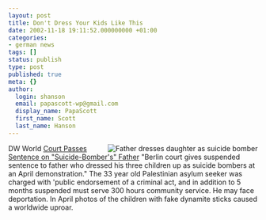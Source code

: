 ```yaml
---
layout: post
title: Don't Dress Your Kids Like This
date: 2002-11-18 19:11:52.000000000 +01:00
categories:
- german news
tags: []
status: publish
type: post
published: true
meta: {}
author:
  login: shanson
  email: papascott-wp@gmail.com
  display_name: PapaScott
  first_name: Scott
  last_name: Hanson
---
```

<p><a href="http://dw-world.de/english/0,3367,1430_A_677867_1_A,00.html"><img src="https://www.papascott.de/images/demogirl.jpg" border="0" alt="Father dresses daughter as suicide bomber" align="right" /></a> DW World <a href="http://dw-world.de/english/0,3367,1430_A_677867_1_A,00.html">Court Passes Sentence on "Suicide-Bomber's" Father</a> "Berlin court gives suspended sentence to father who dressed his three children up as suicide bombers at an April demonstration." The 33 year old Palestinian asylum seeker was charged with 'public endorsement of a criminal act, and in addition to 5 months suspended must serve 300 hours community service. He may face deportation. In April photos of the children with fake dynamite sticks caused a worldwide uproar.</p>

